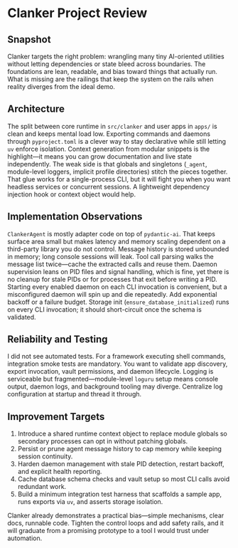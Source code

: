 # Clanker Project Review

## Snapshot
Clanker targets the right problem: wrangling many tiny AI-oriented utilities without letting dependencies or state bleed across boundaries. The foundations are lean, readable, and bias toward things that actually run. What is missing are the railings that keep the system on the rails when reality diverges from the ideal demo.

## Architecture
The split between core runtime in `src/clanker` and user apps in `apps/` is clean and keeps mental load low. Exporting commands and daemons through `pyproject.toml` is a clever way to stay declarative while still letting `uv` enforce isolation. Context generation from modular snippets is the highlight—it means you can grow documentation and live state independently. The weak side is that globals and singletons (`_agent`, module-level loggers, implicit profile directories) stitch the pieces together. That glue works for a single-process CLI, but it will fight you when you want headless services or concurrent sessions. A lightweight dependency injection hook or context object would help.

## Implementation Observations
`ClankerAgent` is mostly adapter code on top of `pydantic-ai`. That keeps surface area small but makes latency and memory scaling dependent on a third-party library you do not control. Message history is stored unbounded in memory; long console sessions will leak. Tool call parsing walks the message list twice—cache the extracted calls and reuse them. Daemon supervision leans on PID files and signal handling, which is fine, yet there is no cleanup for stale PIDs or for processes that exit before writing a PID. Starting every enabled daemon on each CLI invocation is convenient, but a misconfigured daemon will spin up and die repeatedly. Add exponential backoff or a failure budget. Storage init (`ensure_database_initialized`) runs on every CLI invocation; it should short-circuit once the schema is validated.

## Reliability and Testing
I did not see automated tests. For a framework executing shell commands, integration smoke tests are mandatory. You want to validate app discovery, export invocation, vault permissions, and daemon lifecycle. Logging is serviceable but fragmented—module-level `loguru` setup means console output, daemon logs, and background tooling may diverge. Centralize log configuration at startup and thread it through.

## Improvement Targets
1. Introduce a shared runtime context object to replace module globals so secondary processes can opt in without patching globals.
2. Persist or prune agent message history to cap memory while keeping session continuity.
3. Harden daemon management with stale PID detection, restart backoff, and explicit health reporting.
4. Cache database schema checks and vault setup so most CLI calls avoid redundant work.
5. Build a minimum integration test harness that scaffolds a sample app, runs exports via `uv`, and asserts storage isolation.

Clanker already demonstrates a practical bias—simple mechanisms, clear docs, runnable code. Tighten the control loops and add safety rails, and it will graduate from a promising prototype to a tool I would trust under automation.
